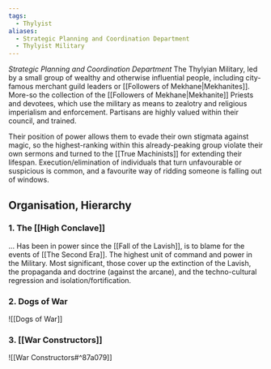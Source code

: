 ```yaml
---
tags:
  - Thylyist
aliases:
  - Strategic Planning and Coordination Department
  - Thylyist Military
---
```

*Strategic Planning and Coordination Department*
The Thylyian Military, led by a small group of wealthy and otherwise influential people, including city-famous merchant guild leaders or [[Followers of Mekhane|Mekhanites]]. 
More-so the collection of the [[Followers of Mekhane|Mekhanite]] Priests and devotees, which use the military as means to zealotry and religious imperialism and enforcement. Partisans are highly valued within their council, and trained. 

Their position of power allows them to evade their own stigmata against magic, so the highest-ranking within this already-peaking group violate their own sermons and turned to the [[True Machinists]] for extending their lifespan. 
Execution/elimination of individuals that turn unfavourable or suspicious is common, and a favourite way of ridding someone is falling out of windows. 
## Organisation, Hierarchy 
### 1. The [[High Conclave]]
... Has been in power since the [[Fall of the Lavish]], is to blame for the events of [[The Second Era]].
The highest unit of command and power in the Military. 
Most significant, those cover up the extinction of the Lavish, the propaganda and doctrine (against the arcane), and the techno-cultural regression and isolation/fortification. 

### 2. Dogs of War
![[Dogs of War]]

### 3. [[War Constructors]]
![[War Constructors#^87a079]]